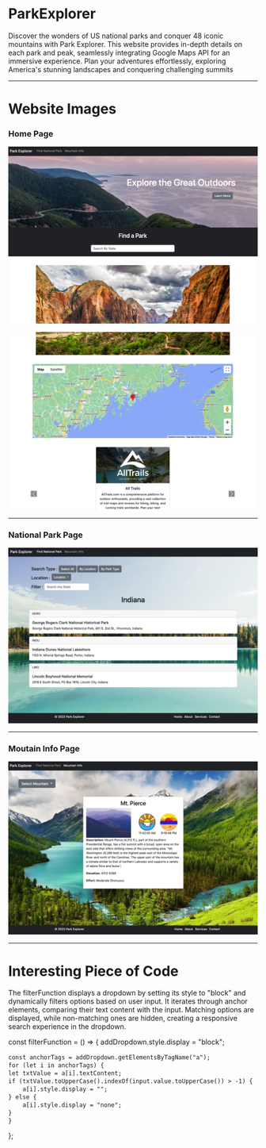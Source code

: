 # ParkExplorer

Discover the wonders of US national parks and conquer 48 iconic mountains with Park Explorer. This website provides in-depth details on each park and peak, seamlessly integrating Google Maps API for an immersive experience. Plan your adventures effortlessly, exploring America's stunning landscapes and conquering challenging summits

***
# Website Images

### Home Page
![Home Page](/images/githubImage1.png)

![Home Page](/images/githubImage2.png)

***
### National Park Page
![National Park Page](/images/githubImage3.png)
***
### Moutain Info Page
![Moutain Info Page](/images/githubImage4.png)
***

# Interesting Piece of Code

The filterFunction displays a dropdown by setting its style to "block" and dynamically filters options based on user input. It iterates through anchor elements, comparing their text content with the input. Matching options are displayed, while non-matching ones are hidden, creating a responsive search experience in the dropdown.

const filterFunction = () => {
    addDropdown.style.display = "block";

    const anchorTags = addDropdown.getElementsByTagName("a");
    for (let i in anchorTags) {
    let txtValue = a[i].textContent;
    if (txtValue.toUpperCase().indexOf(input.value.toUpperCase()) > -1) {
        a[i].style.display = "";
    } else {
        a[i].style.display = "none";
    }
    }
};
